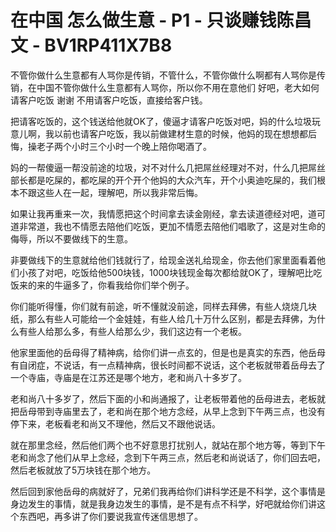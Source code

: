 # 在中国 怎么做生意 - P1 - 只谈赚钱陈昌文 - BV1RP411X7B8

不管你做什么生意都有人骂你是传销，不管什么，不管你做什么啊都有人骂你是传销，在中国不管你做什么生意都有人骂你，所以你不用在意他们 好吧，老大如何请客户吃饭 谢谢 不用请客户吃饭，直接给客户钱。

把请客吃饭的，这个钱送给他就OK了，傻逼才请客户吃饭对吧，妈的什么垃圾玩意儿啊，我以前也请客户吃饭，我以前做建材生意的时候，他妈的现在想想都后悔，操老子两个小时三个小时一个晚上陪你喝酒了。

妈的一帮傻逼一帮没前途的垃圾，对不对什么几把屌丝经理对不对，什么几把屌丝部长都是吃屎的，都吃屎的开个开个他妈的大众汽车，开个小奥迪吃屎的，我们根本不跟这些人在一起，理解吧，所以我非常后悔。

如果让我再重来一次，我情愿把这个时间拿去读金刚经，拿去读道德经对吧，道可道非常道，我也不情愿去陪他们吃饭，更加不情愿去陪他们唱歌了，这是对生命的侮辱，所以不要做线下的生意。

非要做线下的生意就给他们钱就行了，给现金送礼给现金，你去他们家里面看着他们小孩了对吧，吃饭给他500块钱，1000块钱现金每次都给就OK了，理解吧比吃饭来的来的牛逼多了，你看我给你们举个例子。

你们能听得懂，你们就有前途，听不懂就没前途，同样去拜佛，有些人烧烧几块纸，那么有些人可能给一个金娃娃，有些人给几十万什么区别，都是去拜佛，为什么有些人给那么多，有些人给那么少，我们这边有一个老板。

他家里面他的岳母得了精神病，给你们讲一点玄的，但是也是真实的东西，他岳母有自闭症，不说话，有一点精神病，很长时间都不说话，这个老板就带着岳母去了一个寺庙，寺庙是在江苏还是哪个地方，老和尚八十多岁了。

老和尚八十多岁了，然后下面的小和尚通报了，让老板带着他的岳母进去，老板就把岳母带到寺庙里去了，老和尚在那个地方念经，从早上念到下午两三点，也没有停下来，老板看老和尚又不理他，然后又不跟他说话。

就在那里念经，然后他们两个也不好意思打扰别人，就站在那个地方等，等到下午老和尚念了他们从早上念经，念到下午两三点，然后老和尚说话了，你们回去吧，然后老板就放了5万块钱在那个地方。

然后回到家他岳母的病就好了，兄弟们我再给你们讲科学还是不科学，这个事情是身边发生的事情，就是我身边发生的事情，是不是有点不科学，好吧就给你们讲这个东西吧，再多讲了你们要说我宣传迷信思想了。

